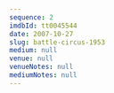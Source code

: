 ```yaml
---
sequence: 2
imdbId: tt0045544
date: 2007-10-27
slug: battle-circus-1953
medium: null
venue: null
venueNotes: null
mediumNotes: null
---
```


